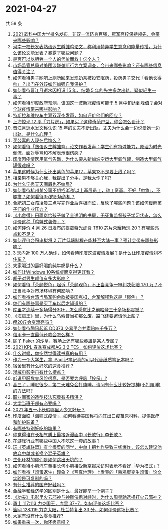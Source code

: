 # 2021-04-27

共 59 条

<!-- BEGIN -->
<!-- 最后更新时间 Tue Apr 27 2021 03:06:12 GMT+0800 (China Standard Time) -->

1. [2021
   软科中国大学排名发布，非双一流跻身百强，冠军高校保持领先，会带来哪些影响？](https://www.zhihu.com/question/456588330)
2. [河南一校长发表熟蛋返生孵雏鸡论文，称利用特异学生意念和能量传播，为什么该论文能发表？暴露了哪些问题？](https://www.zhihu.com/question/456600672)
3. [是否可以以牺牲一个人的代价而救十亿个人？](https://www.zhihu.com/question/382523269)
4. [市场监管总局对美团涉嫌垄断行为立案调查，会带来哪些影响？还有哪些信息值得关注？](https://www.zhihu.com/question/456670358)
5. [如何看待男子网吧上厕所回来发现奶茶被投安眠药，投药男子交代「看他长得帅」？出门在外该如何加强自我保护？](https://www.zhihu.com/question/456477743)
6. [如何看待晋江月逝水因相识 15 年、结婚 5
   年的先生多次出轨，疑似轻生一事？](https://www.zhihu.com/question/456456779)
7. [如何看待印度政府预测，该国这一波新冠疫情可能于 5
   月中旬达到峰值？会对全球疫情带来哪些影响？](https://www.zhihu.com/question/456604776)
8. [特斯拉和维权车主双双深夜发声，如何评价他们的回应？](https://www.zhihu.com/question/456587915)
9. [上海惊现 12 平「刀片房」，如果买了这种奇葩户型，你会怎么设计？](https://www.zhihu.com/question/455743955)
10. [晋江月逝水发文称认识 15
    年的丈夫不断出轨，丈夫为什么会一边说爱她一边出轨，是什么心理？](https://www.zhihu.com/question/456437104)
11. [买公寓的人现在后悔么？](https://www.zhihu.com/question/292382327)
12. [如何看待「熟蛋返生孵雏鸡」论文作者发声：学生们有特殊能力，原理为时光倒流，面对辱骂和不解表示很伤感？](https://www.zhihu.com/question/456639794)
13. [印度因疫情医用氧气告罄，为什么要从新加坡空运大型氧气罐，制造大型氧气罐很难吗？](https://www.zhihu.com/question/456462365)
14. [苹果这时候为什么还出紫色的苹果12，苹果13不是要上线了吗？](https://www.zhihu.com/question/455759423)
15. [相亲男不够关心我，我提出了分手，是我太作了吗?](https://www.zhihu.com/question/455591381)
16. [为什么宁愿天天画眉也不纹眉?](https://www.zhihu.com/question/360168698)
17. [如何看待杭州某公司不想招35岁以上基层员工，称工资高、不好「忽悠」、不够拼？如何看待35岁职场危机？](https://www.zhihu.com/question/456103378)
18. [合肥初二女孩凌晨三点写完作业后喜极而泣，反映了哪些问题？该如何缓解孩子们的作业压力？](https://www.zhihu.com/question/456173619)
19. [《小舍得》田雨岚给孩子做了全透明的书房，无死角监督孩子学习状态，怎么评价这种「鸡娃式装修」？](https://www.zhihu.com/question/456247026)
20. [如何评价 4 月 26 日发布的搭载紫光虎贲 T610 芯片荣耀畅玩
    20？有哪些亮点和不足？](https://www.zhihu.com/question/456604855)
21. [如何评价台积电拟将 2
    万片低端制程产能移至大陆一事？预计会带来哪些影响？](https://www.zhihu.com/question/456306249)
22. [3 天内近 100
    万人确诊，如何看待印度这波疫情发展？是什么让印度疫情刹不住车？](https://www.zhihu.com/question/456445443)
23. [大家喝过的最好喝的纯牛奶是什么？](https://www.zhihu.com/question/37973170)
24. [如何让Windows 10系统桌面变得更好看？](https://www.zhihu.com/question/45120814)
25. [胡子对男生颜值有多大影响？](https://www.zhihu.com/question/294511640)
26. [如何看待「茶颜悦色」起诉「茶颜观色」不正当竞争一审判决获赔 170
    万？不正当竞争对市场环境有何影响？](https://www.zhihu.com/question/456611975)
27. [如何看待台湾当局军购余款被美国克扣，台军解释称这是「惯例」？](https://www.zhihu.com/question/456602898)
28. [你们有哪些事是买了车以后才知道的？](https://www.zhihu.com/question/31086102)
29. [库里才连续十多场得分30+，怎么感觉比之前哈登三十多场都震撼？](https://www.zhihu.com/question/455753569)
30. [《海贼王》里，为什么乌索普当初那么废，路飞还要邀请他上船？](https://www.zhihu.com/question/456294379)
31. [瘦20斤会变漂亮吗？](https://www.zhihu.com/question/392591592)
32. [如何看待腾讯起诉 DD373 交易平台并索赔四千多万？](https://www.zhihu.com/question/453578487)
33. [信用卡一直最低还款会怎么样？](https://www.zhihu.com/question/448302850)
34. [除了 Faker 的沙皇，赛场上还有哪些英雄是某人专属？](https://www.zhihu.com/question/443771037)
35. [2021 KPL 春季赛成都AG 3:2
    TES，如何评价这场比赛？](https://www.zhihu.com/question/456536490)
36. [什么时候，你突然觉得读书真的有用？](https://www.zhihu.com/question/453740380)
37. [作为一个大学生，拿 iPad 记笔记真的可以代替纸质笔记本吗？](https://www.zhihu.com/question/304770209)
38. [宿舍里有什么好吃的速食推荐？](https://www.zhihu.com/question/451613847)
39. [漫威电影宇宙有什么槽点？](https://www.zhihu.com/question/305191364)
40. [听说甲醛危害风险很高，是否要为呼吸「投保」?](https://www.zhihu.com/question/455436050)
41. [高三了，睡眠很少，第二天难免会打瞌睡，请问有什么比较好提神(不打瞌睡)的方法吗?](https://www.zhihu.com/question/309565178)
42. [职业画家的造型技法究竟有多精湛？](https://www.zhihu.com/question/273919371)
43. [大学当班干部有必要吗？](https://www.zhihu.com/question/295922396)
44. [2021 年五一小长假哪里人少又好玩？](https://www.zhihu.com/question/454525882)
45. [印度面临「海啸式疫情」，如何看待美国称将向其出口疫苗原材料，提供医疗和防护装备？](https://www.zhihu.com/question/456591873)
46. [有哪些特别好吃的糖果？](https://www.zhihu.com/question/22631051)
47. [你觉得谁在长相气质上最接近漫画中《长歌行》李长歌？](https://www.zhihu.com/question/454037694)
48. [在游戏行业有哪些中国人不吃这一套的故事？](https://www.zhihu.com/question/454517038)
49. [玩《英雄联盟》有个很菜的同学，中单十把九炸导致三线爆炸，该怎么建议他放弃中单或者换个混子英雄？](https://www.zhihu.com/question/452787061)
50. [生化环材的你们是如何跳出天坑的？](https://www.zhihu.com/question/453870771)
51. [如何看待小鹏汽车董事长何小鹏接受新京报采访时表示不看好「华为模式」?](https://www.zhihu.com/question/455998211)
52. [如何看待「鸡蛋返生」现象？《写真地理》上发表的「熟鸡蛋变生鸡蛋」论文实验是可复制的吗？](https://www.zhihu.com/question/456600264)
53. [有什么推荐的国产好鞋吗？](https://www.zhihu.com/question/452510931)
54. [金融学和经济学的区别是什么，最好能举一个例子？](https://www.zhihu.com/question/390824448)
55. [《功夫》电影里火云邪神与神雕侠侣对峙时，为什么周星驰选择打火云邪神？](https://www.zhihu.com/question/29221858)
56. [勇士 117:113 力克国王，库里
    37+7，如何评价这场比赛？](https://www.zhihu.com/question/456599678)
57. [篮网 128:119 力克太阳，杜兰特复出 33
    分，如何评价这场比赛？](https://www.zhihu.com/question/456583132)
58. [大家有没有什么零食推荐?](https://www.zhihu.com/question/448037173)
59. [如果重来一次，你还愿意吗？](https://www.zhihu.com/question/455152927)

<!-- END -->
